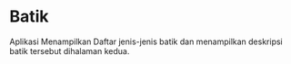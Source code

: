 # Batik
Aplikasi Menampilkan Daftar jenis-jenis batik dan menampilkan deskripsi batik tersebut dihalaman kedua.
